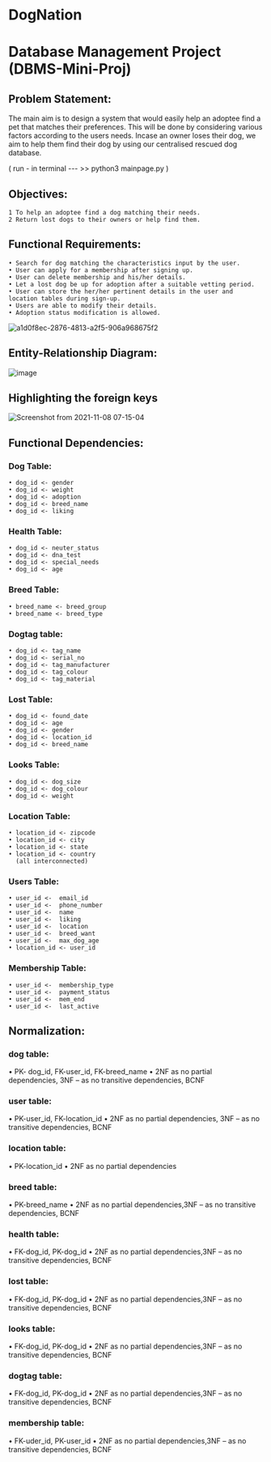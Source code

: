 # DogNation
# Database Management Project (DBMS-Mini-Proj)


## Problem Statement:
The main aim is to design a system that would easily help an adoptee find a pet that matches their preferences. This will be done by considering various factors according to the users needs. Incase an owner loses their dog, we aim to help them find their dog by using our centralised rescued dog database.

( run - in terminal ---   >> python3 mainpage.py )

## Objectives:
    1 To help an adoptee find a dog matching their needs.
    2 Return lost dogs to their owners or help find them.


## Functional Requirements:
    • Search for dog matching the characteristics input by the user.
    • User can apply for a membership after signing up.
    • User can delete membership and his/her details.
    • Let a lost dog be up for adoption after a suitable vetting period.
    • User can store the her/her pertinent details in the user and location tables during sign-up.
    • Users are able to modify their details.
    • Adoption status modification is allowed.

![a1d0f8ec-2876-4813-a2f5-906a968675f2](https://user-images.githubusercontent.com/69303551/140671663-5b6a7cd8-8311-44e7-9e43-4a5b4f7ba34b.jpeg)


## Entity-Relationship Diagram:

![image](https://user-images.githubusercontent.com/69303551/140671440-6977c09c-9ced-431a-8b4c-e97231c50f57.png)

## Highlighting the foreign keys
![Screenshot from 2021-11-08 07-15-04](https://user-images.githubusercontent.com/69303551/140671912-a458a763-3afa-4f5c-8b5b-a37b378e686b.png)




## Functional Dependencies:

### Dog Table:
    • dog_id <- gender
    • dog_id <- weight
    • dog_id <- adoption
    • dog_id <- breed_name
    • dog_id <- liking
### Health Table:
    • dog_id <- neuter_status
    • dog_id <- dna_test
    • dog_id <- special_needs
    • dog_id <- age
### Breed Table:
    • breed_name <- breed_group
    • breed_name <- breed_type
### Dogtag table:
    • dog_id <- tag_name
    • dog_id <- serial_no
    • dog_id <- tag_manufacturer
    • dog_id <- tag_colour
    • dog_id <- tag_material
### Lost Table:
    • dog_id <- found_date
    • dog_id <- age
    • dog_id <- gender
    • dog_id <- location_id
    • dog_id <- breed_name
### Looks Table:
    • dog_id <- dog_size
    • dog_id <- dog_colour
    • dog_id <- weight
### Location Table:
    • location_id <- zipcode
    • location_id <- city
    • location_id <- state
    • location_id <- country
      (all interconnected)
### Users Table:
    • user_id <-  email_id
    • user_id <-  phone_number
    • user_id <-  name
    • user_id <-  liking
    • user_id <-  location
    • user_id <-  breed_want
    • user_id <-  max_dog_age
    • location_id <- user_id
### Membership Table:
    • user_id <-  membership_type
    • user_id <-  payment_status
    • user_id <-  mem_end
    • user_id <-  last_active



## Normalization:
### dog table:
• PK- dog_id, FK-user_id, FK-breed_name
• 2NF as no partial dependencies, 3NF – as no transitive dependencies, BCNF

### user table:
• PK-user_id, FK-location_id
• 2NF as no partial dependencies, 3NF – as no transitive dependencies, BCNF

### location table:
• PK-location_id
• 2NF as no partial dependencies

### breed table:
• PK-breed_name
• 2NF as no partial dependencies,3NF – as no transitive dependencies, BCNF

### health table:
• FK-dog_id, PK-dog_id
• 2NF as no partial dependencies,3NF – as no transitive dependencies, BCNF

### lost table:
• FK-dog_id, PK-dog_id
• 2NF as no partial dependencies,3NF – as no transitive dependencies, BCNF

### looks table:
• FK-dog_id, PK-dog_id
• 2NF as no partial dependencies,3NF – as no transitive dependencies, BCNF

### dogtag table:
• FK-dog_id, PK-dog_id
• 2NF as no partial dependencies,3NF – as no transitive dependencies, BCNF

### membership table:
• FK-uder_id, PK-user_id
• 2NF as no partial dependencies,3NF – as no transitive dependencies, BCNF
